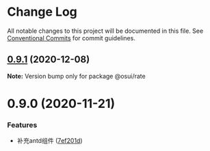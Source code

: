 # Change Log

All notable changes to this project will be documented in this file.
See [Conventional Commits](https://conventionalcommits.org) for commit guidelines.

## [0.9.1](https://gitee.com/gitee-fe/osui/tree/master/compare/@osui/rate@0.9.0...@osui/rate@0.9.1) (2020-12-08)

**Note:** Version bump only for package @osui/rate





# 0.9.0 (2020-11-21)


### Features

* 补充antd组件 ([7ef201d](https://gitee.com/gitee-fe/osui/tree/master/commits/7ef201df7efb9b3bbc0597fac45962c49c13533c))
